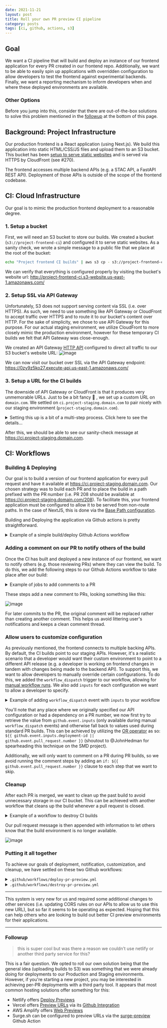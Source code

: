```yaml
---
date: 2021-11-21
layout: post
title: Roll your own PR preview CI pipeline
category: posts
tags: [ci, github, actions, s3]
---
```


## Goal

We want a CI pipeline that will build and deploy an instance of our frontend application for every PR created in our frontend repo.  Additionally, we want to be able to easily spin up applications with overridden configuration to allow developers to test the frontend against experimental backends.  Finally, we want a reporting mechanism to inform developers when and where these deployed environments are available.

### Other Options

Before you jump into this, consider that there are out-of-the-box solutions to solve this problem mentioned in the [followup](#followup) at the bottom of this page.

## Background: Project Infrastructure

Our production frontend is a React application (using Next.js).  We build this application into static HTML/CSS/JS files and upload them to an S3 bucket. This bucket has been [setup to serve static websites](https://docs.aws.amazon.com/AmazonS3/latest/userguide/WebsiteHosting.html) and is served via HTTPS by CloudFront (see #270).

The frontend accesses multiple backend APIs (e.g. a STAC API, a FastAPI REST API). Deployment of those APIs is outside of the scope of the frontend codebase.

## CI: Cloud Infrastructure

Our goal is to mimic the production frontend deployment to a reasonable degree.

### 1. Setup a bucket

First, we will need an S3 bucket to store our builds.  We created a bucket (`s3://project-frontend-ci`) and configured it to serve static websites.  As a sanity check, we wrote a simple message to a public file that we place at the root of the bucket:

```sh
echo "Project frontend CI builds" | aws s3 cp - s3://project-frontend-ci/index.html --acl public-read --content-type text/html
```

We can verify that everything is configured properly by visiting the bucket's website url: http://project-frontend-ci.s3-website.us-east-1.amazonaws.com/

### 2. Setup SSL via API Gateway

Unfortunately, S3 does not support serving content via SSL (i.e. over HTTPS).  As such, we need to use something like API Gateway or CloudFront to accept traffic over HTTPS and to route it to our bucket's content over HTTP.  For the sake of simplicity, we chose to use API Gateway for this purpose. For our actual staging environment, we utilize CloudFront to more closely mimic the production environment, however for these temporary CI builds we felt that API Gateway was close-enough.

We created an API Gateway [HTTP API](https://docs.aws.amazon.com/apigateway/latest/developerguide/http-api.html) configured to direct all traffic to our S3 bucket's website URL: 
    ![image](https://user-images.githubusercontent.com/897290/141352748-e30c371c-523b-4f31-89bb-618b7f87aa6b.png)

We can now visit our bucket over SSL via the API Gateway endpoint: https://0zy9z5ko27.execute-api.us-east-1.amazonaws.com/


### 3. Setup a URL for the CI builds

The downside of API Gateway or CloudFront is that it produces very unmemorable URLs.  Just to be a bit fancy 💅 , we set up a custom URL on `domain.com`.  We settled on `ci.project-staging.domain.com` to pair nicely with our staging environment (`project-staging.domain.com`).  

<details>

<summary>Setting this up is a bit of a multi-step process. Click here to see the details...</summary>

#### a. Create SSL Certificate

On the AWS account owns the API Gateway HTTP API we just setup, we created an SSL Certificate via AWS Certificate Manager (ACM):

![image](https://user-images.githubusercontent.com/897290/141357476-cafcc308-2215-49d2-b3c5-302f944fd16a.png)

#### b. Verify ownership of domain

ACM requires that you verify that you have control of a domain before it will grant you an SSL certificate.  After creating an SSL certificate, you'll see that it is in "Pending Validation" status.  

![image](https://user-images.githubusercontent.com/897290/141358311-217d51dd-8b13-413c-95f4-88c0c61d1b69.png)

To verify that we control `domain.com`, we add a CNAME record to the `domain.com` hosted zone.  Once this is done, we frantically refresh the ACM status page until it states that our domain has been verified.

#### c. Setup API Gateway custom domain

Back over to API Gateway, we set up a custom domain.

![image](https://user-images.githubusercontent.com/897290/141358750-797889a4-d79b-492f-b9fd-c4f0015a1766.png)

After creating the custom domain, we add an API mapping to our HTTP API.

![image](https://user-images.githubusercontent.com/897290/141359117-c5ea1a3d-6bbf-4efa-bf61-813509358eb2.png)

#### d. Creating a DNS entry for our new URL

We now want to instruct Route53 to direct all traffic sent to our URL (`ci.project-staging.domain.com`) to our new API Gateway custom domain.  To do this, we copy the API Gateway domain name.

![image](https://user-images.githubusercontent.com/897290/141359323-e8eec982-af38-4246-b49a-5099ea1ec5af.png)

We use the copied API Gateway domain name to create a new DNS entry to facilitate this mapping:

![image](https://user-images.githubusercontent.com/897290/141360545-c020accc-e4b3-46b0-ab50-82723b356a2e.png)

</details>

After this, we should be able to see our sanity-check message at https://ci.project-staging.domain.com.

## CI: Workflows

### Building & Deploying

Our goal is to build a version of our frontend application for every pull request and have it available at https://ci.project-staging.domain.com.  Our chosen strategy was to build each PR and to place the build in a path prefixed with the PR number (i.e. PR 208 should be available at https://ci.project-staging.domain.com/208).  To facilitate this, your frontend application must be configured to allow it to be served from non-route paths.  In the case of NextJS, this is done via the [Base Path configuration](https://nextjs.org/docs/api-reference/next.config.js/basepath).

Building and Deploying the application via Github actions is pretty straightforward.

<details>

<summary>Example of a simple build/deploy Github Actions workflow</summary>

```yaml
name: Deploy to CI environment
on:
  pull_request:

jobs:
  build-and-deploy:
    runs-on: ubuntu-latest

    steps:
      - name: Cancel Previous Runs
        uses: styfle/cancel-workflow-action@0.8.0
        with:
          access_token: ${{ github.token }}

      - name: Checkout
        uses: actions/checkout@v2

      - name: Use Node.js 14
        uses: actions/setup-node@v1
        with:
          node-version: 14

      - name: Cache node modules
        uses: actions/cache@v2
        env:
          cache-name: cache-node-modules
        with:
          path: node_modules
          key: ${{ runner.os }}-build-${{ env.cache-name }}-${{ hashFiles('**/yarn.lock') }}
          restore-keys: |
            ${{ runner.os }}-build-${{ env.cache-name }}-
            ${{ runner.os }}-build-
            ${{ runner.os }}-

      - name: Build and Export
        id: build
        env:
          NEXT_PUBLIC_BASE_URL: https://ci.project-staging.domain.com/${{ github.event.pull_request.number }}
          NEXT_PUBLIC_STAC_API: ${{ 'https://project-staging.domain.com/stac' }}
          NEXT_PUBLIC_ORDERS_API: ${{ 'https://project-staging.domain.com/api' }}
        run: |
          yarn install
          yarn build
          yarn run next export

      - name: Configure AWS credentials from staging account
        uses: aws-actions/configure-aws-credentials@v1
        with:
          aws-access-key-id: ${{ secrets.STAGING_AWS_ACCESS_KEY_ID }}
          aws-secret-access-key: ${{ secrets.STAGING_AWS_SECRET_ACCESS_KEY }}
          aws-region: us-east-1

      - name: Deploy 🚀
        run: |
          aws s3 sync \
            ./out \
            s3://project-frontend-ci/${{ github.event.pull_request.number }} \
            --delete \
            --acl public-read
```

You can see that we pass in our Base URL and external APIs via the `env` at build time and that we have our AWS credentials available as [encrypted secrets](https://docs.github.com/en/actions/security-guides/encrypted-secrets).

Note that, as per the [Github docs](https://docs.github.com/en/actions/learn-github-actions/events-that-trigger-workflows#pull_request), the `pull_request` event only triggers when a PR is opened, updated, or re-opened:

> By default, a workflow only runs when a `pull_request`'s activity type is `opened`, `synchronize`, or `reopened`.

</details>

### Adding a comment on our PR to notify others of the build

Once the CI has built and deployed a new instance of our frontend, we want to notify others (e.g. those reviewing PRs) where they can view the build.  To do this, we add the following steps to our Github Actions workflow to take place after our build:

<details>

<summary>Example of jobs to add comments to a PR</summary>

```yaml
jobs:
  build-and-deploy:
    steps:
      # ...

      - name: Get current time
        uses: gerred/actions/current-time@master
        id: current-time

      - name: Find Comment
        uses: peter-evans/find-comment@v1
        id: find-comment
        with:
          issue-number: ${{ github.event.pull_request.number }}
          comment-author: "github-actions[bot]"
          body-includes: Latest commit deployed to

      - name: Create or update comment
        uses: peter-evans/create-or-update-comment@v1
        with:
          comment-id: ${{ steps.find-comment.outputs.comment-id }}
          issue-number: ${{ github.event.pull_request.number }}
          body: |
            🚀 Latest commit deployed to https://ci.project-staging.domain.com/${{ github.event.pull_request.number }}
            * Date: `${{ steps.current-time.outputs.time }}`
            * Commit: ${{ github.sha }} (Merging ${{ github.event.pull_request.head.sha }} into ${{ github.event.pull_request.base.sha }})
          edit-mode: replace
```

</details>

These steps add a new comment to PRs, looking something like this:

![image](https://user-images.githubusercontent.com/897290/141362960-87186629-d0f7-4501-a8c3-273bb923c7bc.png)

For later commits to the PR, the original comment will be replaced rather than creating another comment. This helps us avoid littering user's notifications and keeps a clean comment thread.

### Allow users to customize configuration

As previously mentioned, the frontend connects to multiple backing APIs.  By default, the CI builds point to our staging APIs.  However, it's a realistic scenario that a developer would want their custom environment to point to a different API release (e.g. a developer is working on frontend changes in tandem with changes being made to the backend API).  To support this, we want to allow developers to manually override certain configurations.  To do this, we added the `workflow_dispatch` trigger to our workflow, allowing for [manual workflow runs](https://docs.github.com/en/actions/managing-workflow-runs/manually-running-a-workflow#running-a-workflow-using-the-rest-api).  We also add `inputs` for each configuration we want to allow a developer to specify.

<details>

<summary>Example of adding <code>workflow_dispatch</code> event with <code>inputs</code> to your workflow</summary>

```yaml
name: Deploy to CI environment
on:
  pull_request:
  workflow_dispatch:
    inputs:
      stac-api-url:
        description: Override STAC API URL
        default: https://project-staging.domain.com/stac
      orders-api-url:
        description: Override Orders API URL
        default: https://project-staging.domain.com/api
      deployment-id:
        description: Unique identifier for build (used to construct path for upload)
        required: true

jobs:
  build-and-deploy:
    runs-on: ubuntu-latest

    steps:

      # ...

      - name: Build and Export
        id: build
        env:
          NEXT_PUBLIC_BASE_URL: https://ci.project-staging.domain.com/${{ github.event.inputs.deployment-id || github.event.pull_request.number }}
          NEXT_PUBLIC_STAC_API: ${{ github.event.inputs.stac-api-url || 'https://project-staging.domain.com/stac' }}
          NEXT_PUBLIC_ORDERS_API: ${{ github.event.inputs.orders-api-url || 'https://project-staging.domain.com/api' }}
          NEXT_PUBLIC_MB_TOKEN: pk.eyJ1IjoiZGV2c2VlZCIsImEiOiJjazB6YXU2bDUwMWNkM2VvNGNpMnFhOXMxIn0.c30a2TQIfCDF3GlqMdSQ_g
          NEXT_PUBLIC_GA_ID: GTM-WNP7MLF
        run: |
          yarn install
          yarn build
          yarn run next export

      - name: Get current time
        uses: gerred/actions/current-time@master
        if: ${{ github.event.pull_request.number }}
        # ...

      - name: Find Comment
        uses: peter-evans/find-comment@v1
        if: ${{ github.event.pull_request.number }}
        # ...

      - name: Create or update comment
        uses: peter-evans/create-or-update-comment@v1
        if: ${{ github.event.pull_request.number }}
        # ...
```

</details>

You'll note that any place where we originally specified our API configuration or had a dependency on a PR number, we now first try to retrieve the value from `github.event.inputs` (only available during manual `workflow_dispatch` events) and otherwise fall back to values used during standard PR builds.  This can be achieved by utilizing the [OR operator](https://docs.github.com/en/actions/learn-github-actions/expressions#operators) as so: `${{ github.event.inputs.deployment-id || github.event.pull_request.number }}`  (shoutout to @JohnHedman for spearheading this technique on the SMD project).

Additionally, we will only want to comment on a PR during PR builds, so we avoid running the comment steps by adding an `if: ${{ github.event.pull_request.number }}` clause to each step that we want to skip.

### Cleanup

After each PR is merged, we want to clean up the past build to avoid unnecessary storage in our CI bucket.  This can be achieved with another workflow that cleans up the build whenever a pull request is closed.

<details>

<summary>Example of a workflow to destroy CI builds</summary>

```yaml
name: Destroy PR Preview

on:
  pull_request:
    types: [closed]
  workflow_dispatch:
    inputs:
      deployment-id:
        description: Unique identifier of CI build to be deleted
        required: true

jobs:
  build-and-deploy:
    runs-on: ubuntu-latest

    steps:

      # ...

      - name: Destroy 💣
        run: |
          aws s3 rm --recursive s3://project-frontend-ci/${{ github.event.inputs.deployment-id || github.event.pull_request.number }}/

      - name: Get current time
        uses: gerred/actions/current-time@master
        if: ${{ github.event.pull_request.number }}
        id: current-time

      - name: Find Comment
        uses: peter-evans/find-comment@v1
        if: ${{ github.event.pull_request.number }}
        id: find-comment
        with:
          issue-number: ${{ github.event.pull_request.number }}
          comment-author: "github-actions[bot]"
          body-includes: Latest commit deployed to

      - name: Create or update comment
        uses: peter-evans/create-or-update-comment@v1
        if: ${{ github.event.pull_request.number }}
        with:
          comment-id: ${{ steps.find-comment.outputs.comment-id }}
          issue-number: ${{ github.event.pull_request.number }}
          body: |
            ---
            🧹 Deleted build at https://ci.project-staging.domain.com/${{ github.event.inputs.deployment-id || github.event.pull_request.number }} 
            
            * Date: `${{ steps.current-time.outputs.time }}`
          edit-mode: append
```
</details>

Our pull request message is then appended with information to let others know that the build environment is no longer available.

![image](https://user-images.githubusercontent.com/897290/141370017-cf8b9fd2-ae20-46cd-9a0c-74083cb36a11.png)



### Putting it all together

To achieve our goals of deployment, notification, customization, and cleanup, we have settled on these two Github workflows:

<details>

<summary><code>.github/workflows/deploy-pr-preview.yml</code></summary>


```yaml
name: Deploy to CI environment
on:
  pull_request:
  workflow_dispatch:
    inputs:
      stac-api-url:
        description: Override STAC API URL
        default: https://project-staging.domain.com/stac
      orders-api-url:
        description: Override Orders API URL
        default: https://project-staging.domain.com/api
      deployment-id:
        description: Unique identifier for build (used to construct path for upload)
        required: true

jobs:
  build-and-deploy:
    runs-on: ubuntu-latest

    steps:
      - name: Cancel Previous Runs
        uses: styfle/cancel-workflow-action@0.8.0
        with:
          access_token: ${{ github.token }}

      - name: Checkout
        uses: actions/checkout@v2

      - name: Use Node.js 14
        uses: actions/setup-node@v1
        with:
          node-version: 14

      - name: Cache node modules
        uses: actions/cache@v2
        env:
          cache-name: cache-node-modules
        with:
          path: node_modules
          key: ${{ runner.os }}-build-${{ env.cache-name }}-${{ hashFiles('**/yarn.lock') }}
          restore-keys: |
            ${{ runner.os }}-build-${{ env.cache-name }}-
            ${{ runner.os }}-build-
            ${{ runner.os }}-

      - name: Build and Export
        id: build
        env:
          NEXT_PUBLIC_BASE_URL: https://ci.project-staging.domain.com/${{ github.event.inputs.deployment-id || github.event.pull_request.number }}
          NEXT_PUBLIC_STAC_API: ${{ github.event.inputs.stac-api-url || 'https://project-staging.domain.com/stac' }}
          NEXT_PUBLIC_ORDERS_API: ${{ github.event.inputs.orders-api-url || 'https://project-staging.domain.com/api' }}
          NEXT_PUBLIC_MB_TOKEN: pk.eyJ1IjoiZGV2c2VlZCIsImEiOiJjazB6YXU2bDUwMWNkM2VvNGNpMnFhOXMxIn0.c30a2TQIfCDF3GlqMdSQ_g
          NEXT_PUBLIC_GA_ID: GTM-WNP7MLF
        run: |
          yarn install
          yarn build
          yarn run next export

      - name: Configure AWS credentials from staging account
        uses: aws-actions/configure-aws-credentials@v1
        with:
          aws-access-key-id: ${{ secrets.STAGING_AWS_ACCESS_KEY_ID }}
          aws-secret-access-key: ${{ secrets.STAGING_AWS_SECRET_ACCESS_KEY }}
          aws-region: us-east-1

      - name: Deploy 🚀
        run: |
          aws s3 sync \
            ./out \
            s3://project-frontend-ci/${{ github.event.inputs.deployment-id || github.event.pull_request.number }} \
            --delete \
            --acl public-read

      - name: Get current time
        uses: gerred/actions/current-time@master
        if: ${{ github.event.pull_request.number }}
        id: current-time

      - name: Find Comment
        uses: peter-evans/find-comment@v1
        if: ${{ github.event.pull_request.number }}
        id: find-comment
        with:
          issue-number: ${{ github.event.pull_request.number }}
          comment-author: "github-actions[bot]"
          body-includes: Latest commit deployed to

      - name: Create or update comment
        uses: peter-evans/create-or-update-comment@v1
        if: ${{ github.event.pull_request.number }}
        with:
          comment-id: ${{ steps.find-comment.outputs.comment-id }}
          issue-number: ${{ github.event.pull_request.number }}
          body: |
            🚀 Latest commit deployed to https://ci.project-staging.domain.com/${{ github.event.inputs.deployment-id || github.event.pull_request.number }}

            * Date: `${{ steps.current-time.outputs.time }}`
            * Commit: ${{ github.sha }} (merging ${{ github.event.pull_request.head.sha }} into ${{ github.event.pull_request.base.sha }})

          edit-mode: replace
```
</details>


<details>

<summary><code>.github/workflows/destroy-pr-preview.yml</code></summary>

```yaml
name: Destroy PR Preview

on:
  pull_request:
    types: [closed]
  workflow_dispatch:
    inputs:
      deployment-id:
        description: Unique identifier of CI build to be deleted
        required: true

jobs:
  build-and-deploy:
    runs-on: ubuntu-latest

    steps:
      - name: Cancel Previous Runs
        uses: styfle/cancel-workflow-action@0.8.0
        with:
          access_token: ${{ github.token }}

      - name: Configure AWS credentials from staging account
        uses: aws-actions/configure-aws-credentials@v1
        with:
          aws-access-key-id: ${{ secrets.STAGING_AWS_ACCESS_KEY_ID }}
          aws-secret-access-key: ${{ secrets.STAGING_AWS_SECRET_ACCESS_KEY }}
          aws-region: us-east-1

      - name: Destroy 💣
        run: |
          aws s3 rm --recursive s3://project-frontend-ci/${{ github.event.inputs.deployment-id || github.event.pull_request.number }}/

      - name: Get current time
        uses: gerred/actions/current-time@master
        if: ${{ github.event.pull_request.number }}
        id: current-time

      - name: Find Comment
        uses: peter-evans/find-comment@v1
        if: ${{ github.event.pull_request.number }}
        id: find-comment
        with:
          issue-number: ${{ github.event.pull_request.number }}
          comment-author: "github-actions[bot]"
          body-includes: Latest commit deployed to

      - name: Create or update comment
        uses: peter-evans/create-or-update-comment@v1
        if: ${{ github.event.pull_request.number }}
        with:
          comment-id: ${{ steps.find-comment.outputs.comment-id }}
          issue-number: ${{ github.event.pull_request.number }}
          body: |
            ---
            🧹 Deleted build at https://ci.project-staging.domain.com/${{ github.event.inputs.deployment-id || github.event.pull_request.number }} 
            
            * Date: `${{ steps.current-time.outputs.time }}`
          edit-mode: append
```

</details>

---

This system is very new for us and required some additional changes to other services (i.e. updating CORS rules on our APIs to allow us to use this new URL), but so far it seems to be operating as expected.  Hoping that this can help others who are looking to build out better CI preview environments for their applications.

---

### Followup

> this is super cool but was there a reason we couldn’t use netlify or another third party service for this?

This is a fair question. We opted to roll our own solution being that the general idea (uploading builds to S3) was something that we were already doing for deployments to our Production and Staging environments. However, if you're starting a new project, you may be interested in achieving per-PR deployments with a third party tool. It appears that most common hosting solutions offer something for this:

* Netlify offers [Deploy Previews](https://docs.netlify.com/site-deploys/deploy-previews/)
* Vercel offers [Preview URLs](https://vercel.com/docs/concepts/deployments/environments#preview) via its [Github Integration](https://vercel.com/docs/concepts/git/vercel-for-github)
* AWS Amplify offers [Web Previews](https://docs.aws.amazon.com/amplify/latest/userguide/pr-previews.html)
* Surge.sh can be configured to preview URLs via the [surge-preview](https://github.com/afc163/surge-preview) Github Action
